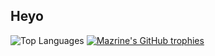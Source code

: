 ## Heyo

![Top Languages](https://github-readme-stats.vercel.app/api/top-langs/?username=mazrine&theme=tokyonight&layout=compact&langs_count=10)
[![Mazrine's GitHub trophies](https://github-profile-trophy.vercel.app/?username=mazrine&theme=tokyonight&no-bg=true&no-frame=true)](https://github.com/ryo-ma/github-profile-trophy)


<!--
**Mazrine/Mazrine** is a ✨ _special_ ✨ repository because its `README.md` (this file) appears on your GitHub profile.

Here are some ideas to get you started:

- 🔭 I’m currently working on ...
- 🌱 I’m currently learning ...
- 👯 I’m looking to collaborate on ...
- 🤔 I’m looking for help with ...
- 💬 Ask me about ...
- 📫 How to reach me: ...
- 😄 Pronouns: ...
- ⚡ Fun fact: ...
-->
